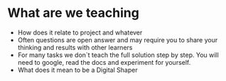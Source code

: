 # What are we teaching
* How does it relate to project and whatever
* Often questions are open answer and may require you to share your thinking and results with other learners
* For many tasks we don`t teach the full solution step by step. You will need to google, read the docs and experiment for yourself. 
* What does it mean to be a Digital Shaper